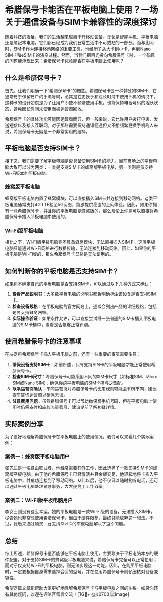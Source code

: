 # 希腊保号卡能否在平板电脑上使用？一场关于通信设备与SIM卡兼容性的深度探讨

随着科技的发展，我们的生活越来越离不开移动设备。无论是智能手机、平板电脑还是笔记本电脑，它们都已经成为我们日常生活中不可或缺的一部分。而与此同时，SIM卡作为连接移动网络的重要工具，也经历了从大卡到小卡、再到Nano SIM卡和eSIM卡的演变过程。然而，当我们把目光投向希腊保号卡时，一个有趣的问题便浮现出来：希腊保号卡究竟能否在平板电脑上使用呢？

## 什么是希腊保号卡？

首先，让我们明确一下“希腊保号卡”的概念。希腊保号卡是一种特殊的SIM卡，它通常用于保留用户的手机号码，尤其是在更换手机或长时间不使用手机的情况下。这种卡的设计初衷是为了让用户即使不频繁使用手机，也能保持电话号码的活跃状态，避免因长时间未使用而被运营商回收。

希腊保号卡的具体功能可能因运营商而异，但一般来说，它允许用户拨打电话、发送短信以及接入互联网。对于那些需要保持通讯畅通但又不想频繁更换手机的人来说，希腊保号卡无疑是一个非常实用的选择。

## 平板电脑是否支持SIM卡？

接下来，我们需要了解平板电脑是否具备使用SIM卡的能力。目前市场上的平板电脑大致可以分为两类：一类是支持SIM卡的蜂窝版平板电脑，另一类则是仅支持Wi-Fi版本的平板电脑。

### 蜂窝版平板电脑

蜂窝版平板电脑内置了蜂窝模块，可以直接插入SIM卡并连接到移动网络。这类平板电脑通常支持4G LTE甚至5G网络，能够提供高速的上网体验。因此，如果你拥有一张希腊保号卡，并且你的平板电脑是蜂窝版的，那么理论上你是可以直接将希腊保号卡插入平板电脑中使用的。

### Wi-Fi版平板电脑

相比之下，Wi-Fi版平板电脑则不具备蜂窝模块，无法直接插入SIM卡。这类平板电脑只能通过Wi-Fi网络进行数据传输，无法连接到移动网络。因此，如果你的平板电脑是Wi-Fi版的，那么希腊保号卡显然是无法使用的。

## 如何判断你的平板电脑是否支持SIM卡？

如果你不确定自己的平板电脑是否支持SIM卡，可以通过以下几种方式来确认：

1. **查看产品说明书**：大多数平板电脑的说明书都会明确标注该设备是否支持SIM卡。
2. **检查设备规格**：在平板电脑的官方网站上，通常会列出产品的详细规格，包括是否支持蜂窝网络。
3. **实际操作验证**：如果条件允许，可以直接尝试将一张普通的SIM卡插入平板电脑的SIM卡槽中，看看是否能够正常识别。

## 使用希腊保号卡的注意事项

在决定将希腊保号卡插入平板电脑之前，还有一些重要的事项需要注意：

1. **确保设备支持SIM卡**：如前所述，只有支持SIM卡的平板电脑才能正常使用希腊保号卡。
2. **检查SIM卡尺寸**：希腊保号卡可能采用不同的SIM卡尺寸（如标准SIM、Micro SIM或Nano SIM），确保你的平板电脑的SIM卡槽与之匹配。
3. **联系运营商确认**：不同运营商对希腊保号卡的使用规则可能会有所不同，建议提前咨询运营商以确保无误。
4. **注意费用问题**：虽然希腊保号卡可以帮助你保留手机号码，但在平板电脑上使用时仍需支付相应的流量费用，建议提前了解套餐详情。

## 实际案例分享

为了更好地理解希腊保号卡在平板电脑上的使用情况，我们可以来看几个实际案例：

### 案例一：蜂窝版平板电脑用户

张先生是一名自由职业者，他经常需要在外工作，因此选择了一款支持SIM卡的蜂窝版平板电脑。由于他的希腊保号卡已经激活并且余额充足，他轻松地将卡插入平板电脑中，并成功连接到了移动网络。从此以后，他不仅可以随时接听电话，还可以通过平板电脑处理紧急事务，大大提高了工作效率。

### 案例二：Wi-Fi版平板电脑用户

李女士则没有这么幸运。她的平板电脑是一款Wi-Fi版的设备，无法插入SIM卡。尽管她也非常想使用希腊保号卡，但由于硬件限制，最终只能放弃这一想法。不过，她后来通过购买一台支持SIM卡的平板电脑解决了这个问题。

## 总结

综上所述，希腊保号卡是否能够在平板电脑上使用，主要取决于平板电脑本身的硬件配置。对于支持SIM卡的蜂窝版平板电脑来说，希腊保号卡完全可以正常使用；而对于仅支持Wi-Fi的平板电脑，则无法实现这一功能。因此，在购买平板电脑时，一定要根据自身需求选择合适的型号，并在使用希腊保号卡前仔细核对设备兼容性。

希望这篇文章能帮助大家更好地理解希腊保号卡与平板电脑之间的关系。如果你还有其他疑问，欢迎在评论区留言交流！[TG💪+ @jx0703 ![Image](https://github.com/user-attachments/assets/dbca1d08-cadb-493c-b0ec-ad6f7a83f270)]